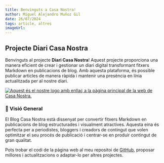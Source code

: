 ```yaml
---
title: Benvinguts a Casa Nostra!
author: Miguel Alejandro Muñoz Gil
date: 26/07/2024
tags: article, altres
imageUrl:
---
```


## Projecte Diari Casa Nostra

Benvinguts al projecte **Diari Casa Nostra**! Aquest projecte proporciona una manera eficient de crear i gestionar un diari digital transformant fitxers Markdown en publicacions de blog. Amb aquesta plataforma, és possible publicar articles de manera ràpida i mantenir una presència en línia actualitzada per al nostre diari.

[![Aquest és el nostre logo amb enllaç a la pàgina principal de la web de Casa Nostra.](/assets/continguts/recursos/casaNostra.jpg "Logo de Casa Nostra amb enllaç a la web.")](https://casa-nostra-q0q5kcl6d-mimuogis-projects.vercel.app/)

### 📖 Visió General

El Blog Casa Nostra està dissenyat per convertir fitxers Markdown en publicacions de blog estructurades i visualment atractives. Aquesta eina és perfecta per a periodistes, bloggers i creadors de contingut que volen optimitzar el seu procés de publicació i centrar-se en produir contingut de gran qualitat.

Pots trobar el codi de la pàgina web al meu repositoi de [GitHub](https://github.com/mimuogi/casa-nostra-web), proposar millores i actualitzacions o adaptar-lo per altres projectes.
